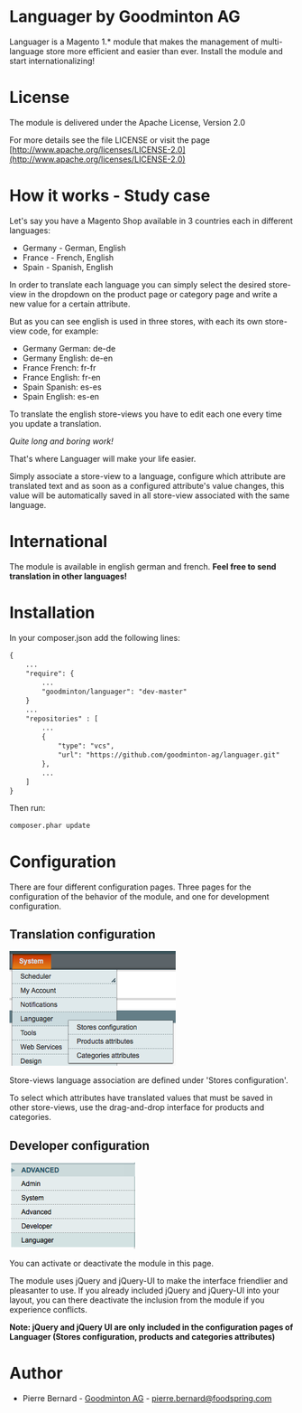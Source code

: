 # Languager by Goodminton AG
Languager is a Magento 1.* module that makes the management of multi-language store more efficient and easier than ever. Install the module and start internationalizing!

# License
The module is delivered under the Apache License, Version 2.0

For more details see the file LICENSE or visit the page [http://www.apache.org/licenses/LICENSE-2.0](http://www.apache.org/licenses/LICENSE-2.0)

# How it works - Study case
Let's say you have a Magento Shop available in 3 countries each in different languages:
* Germany - German, English
* France - French, English
* Spain - Spanish, English

In order to translate each language you can simply select the desired store-view in the dropdown
on the product page or category page and write a new value for a certain attribute.

But as you can see english is used in three stores, with each its own store-view code, for example:
* Germany German: de-de
* Germany English: de-en
* France French: fr-fr
* France English: fr-en
* Spain Spanish: es-es
* Spain English: es-en

To translate the english store-views you have to edit each one every time you update a translation.

_Quite long and boring work!_

That's where Languager will make your life easier.

Simply associate a store-view to a language, configure which attribute are translated text
and as soon as a configured attribute's value changes, this value will be automatically saved in all store-view associated with the same language.

# International
The module is available in english german and french. **Feel free to send translation in other languages!**

# Installation
In your composer.json add the following lines:
```
{
    ...
    "require": {
        ...
        "goodminton/languager": "dev-master"
    }
    ...
    "repositories" : [
        ...
        {
            "type": "vcs",
            "url": "https://github.com/goodminton-ag/languager.git"
        },
        ...
    ]
}
```

Then run:
```bash
composer.phar update
```

# Configuration
There are four different configuration pages.
Three pages for the configuration of the behavior of the module, and one for development configuration.

## Translation configuration

![menu](doc/images/menu.png)

Store-views language association are defined under 'Stores configuration'.

To select which attributes have translated values that must be saved in other store-views, use the drag-and-drop interface for products and categories.

## Developer configuration

![configuration](doc/images/configuration.png)

You can activate or deactivate the module in this page.

The module uses jQuery and jQuery-UI to make the interface friendlier and pleasanter to use. If you already included jQuery and jQuery-UI into your layout,
you can there deactivate the inclusion from the module if you experience conflicts.

**Note: jQuery and jQuery UI are only included in the configuration pages of Languager (Stores configuration, products and categories attributes)**

# Author
* Pierre Bernard - [Goodminton AG](http://goodminton.com) - pierre.bernard@foodspring.com